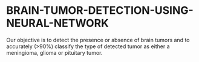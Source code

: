 # BRAIN-TUMOR-DETECTION-USING-NEURAL-NETWORK
Our objective is to detect the presence or absence of brain tumors and to accurately (>90%) classify the type of detected tumor as either a meningioma, glioma or pituitary tumor.
